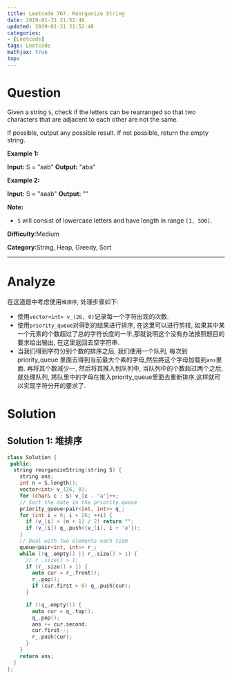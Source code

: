 ```yaml
---
title: Leetcode 767. Reorganize String
date: 2019-01-31 21:52:48
updated: 2019-01-31 21:52:48
categories: 
- [Leetcode]
tags: Leetcode
mathjax: true
top:
---
```


# Question

Given a string  `S`, check if the letters can be rearranged so that two characters that are adjacent to each other are not the same.

If possible, output any possible result. If not possible, return the empty string.

**Example 1:**

**Input:** S = "aab"
**Output:** "aba"

**Example 2:**

**Input:** S = "aaab"
**Output:** ""

**Note:**

- `S`  will consist of lowercase letters and have length in range  `[1, 500]`.

**Difficulty**:Medium

**Category**:String, Heap, Greedy, Sort

<!-- more -->

------------

# Analyze

在这道题中考虑使用`堆排序`, 处理步骤如下:

* 使用`vector<int> v_(26, 0)`记录每一个字符出现的次数.
* 使用`priority_queue`对得到的结果进行排序, 在这里可以进行剪枝, 如果其中某一个元素的个数超过了总的字符长度的一半,那就说明这个没有办法按照题目的要求给出输出, 在这里返回去空字符串.
* 当我们得到字符分别个数的排序之后, 我们使用一个队列, 每次到priority_queue 里面去得到当前最大个素的字母,然后將这个字母加载到`ans`里面. 再将其个数减少一, 然后将其推入到队列中, 当队列中的个数超过两个之后, 就处理队列, 將队里中的字母在推入priority_queue里面去重新排序,这样就可以实现字符分开的要求了.

<!-- TODO:相信自己的设计思路, 去实现代码就好了. -->

# Solution

## Solution 1: 堆排序

```cpp
class Solution {
 public:
  string reorganizeString(string S) {
    string ans;
    int n = S.length();
    vector<int> v_(26, 0);
    for (char& c : S) v_[c - 'a']++;
    // Sort the date in the priority_queue
    priority_queue<pair<int, int>> q_;
    for (int i = 0; i < 26; ++i) {
      if (v_[i] > (n + 1) / 2) return "";
      if (v_[i]) q_.push({v_[i], i + 'a'});
    }
    // Deal with two elements each tiem
    queue<pair<int, int>> r_;
    while (!q_.empty() || r_.size() > 1) {
      // r_.size() > 1;
      if (r_.size() > 1) {
        auto cur = r_.front();
        r_.pop();
        if (cur.first > 0) q_.push(cur);
      }

      if (!q_.empty()) {
        auto cur = q_.top();
        q_.pop();
        ans += cur.second;
        cur.first--;
        r_.push(cur);
      }
    }
    return ans;
  }
};
```
